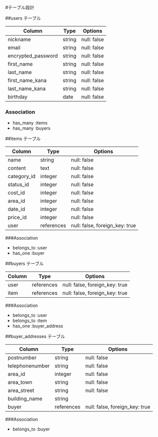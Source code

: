 #テーブル設計

##users テーブル

| Column             | Type      | Options     |
| ------------------ | --------- | ----------- |
| nickname           | string    | null: false |
| email              | string    | null: false |
| encrypted_password | string    | null: false |
| first_name         | string    | null: false |
| last_name          | string    | null: false |
| first_name_kana    | string    | null: false |
| last_name_kana     | string    | null: false |
| birthday           | date      | null: false |

### Association

- has_many :items
- has_many :buyers

##items テーブル

| Column      | Type       | Options                        |
| ----------  | ------     | -----------                    |
| name        | string     | null: false                    |
| content     | text       | null: false                    |
| category_id | integer    | null: false                    |
| status_id   | integer    | null: false                    | 
| cost_id     | integer    | null: false                    |
| area_id     | integer    | null: false                    |
| date_id     | integer    | null: false                    |
| price_id    | integer    | null: false                    |
| user        | references | null: false, foreign_key: true |

###Association

- belongs_to :user
- has_one :buyer


##buyers テーブル

| Column          | Type       | Options                       |
| --------------  | ---------- | ----------------------------- |
| user            | references | null: false, foreign_key: true |
| item            | references | null: false, foreign_key: true |

###Association

- belongs_to :user
- belongs_to :item
- has_one :buyer_address

##buyer_addresses テーブル


| Column          | Type       | Options                       |
| --------------  | ---------- | ----------------------------- |
| postnumber      | string     | null: false                   |
| telephonenumber | string     | null: false                   |
| area_id         | integer    | null: false                   |
| area_town       | string     | null: false                   |
| area_street     | string     | null: false                   |
| building_name   | string     |                               |
| buyer           | references | null: false, foreign_key: true |

###Association

- belongs_to :buyer


